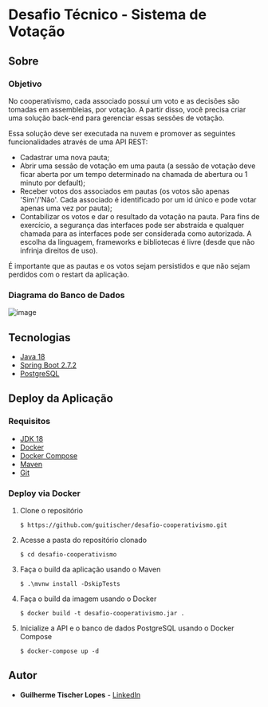 # Desafio Técnico - Sistema de Votação

## Sobre
### Objetivo
No cooperativismo, cada associado possui um voto e as decisões são tomadas em assembleias, por votação. 
A partir disso, você precisa criar uma solução back-end para gerenciar essas sessões de votação.

Essa solução deve ser executada na nuvem e promover as seguintes funcionalidades através de uma API 
REST: 
- Cadastrar uma nova pauta;
- Abrir uma sessão de votação em uma pauta (a sessão de votação deve ficar aberta por um tempo 
determinado na chamada de abertura ou 1 minuto por default);
- Receber votos dos associados em pautas (os votos são apenas 'Sim'/'Não'. Cada associado é 
identificado por um id único e pode votar apenas uma vez por pauta);
- Contabilizar os votos e dar o resultado da votação na pauta.
Para fins de exercício, a segurança das interfaces pode ser abstraída e qualquer chamada para as interfaces 
pode ser considerada como autorizada. A escolha da linguagem, frameworks e bibliotecas é livre (desde que 
não infrinja direitos de uso).

É importante que as pautas e os votos sejam persistidos e que não sejam perdidos com o restart da aplicação.

### Diagrama do Banco de Dados

![image](https://user-images.githubusercontent.com/15661024/185799303-c2406ce0-e2a5-41a4-b5c4-f35d43e8681f.png)

## Tecnologias

- [Java 18](https://www.oracle.com/java/technologies/javase/jdk18-archive-downloads.html)
- [Spring Boot 2.7.2](https://spring.io/projects/spring-boot)
- [PostgreSQL](https://www.postgresql.org/)

## Deploy da Aplicação

### Requisitos

- [JDK 18](https://www.oracle.com/java/technologies/javase/jdk18-archive-downloads.html)
- [Docker](https://docs.docker.com/get-docker/)
- [Docker Compose](https://docs.docker.com/compose/install/)
- [Maven](https://maven.apache.org/download.cgi)
- [Git](https://git-scm.com/)

### Deploy via Docker

1. Clone o repositório
   
    ```
    $ https://github.com/guitischer/desafio-cooperativismo.git
    ```
2. Acesse a pasta do repositório clonado
   
    ```
    $ cd desafio-cooperativismo
    ```
3. Faça o build da aplicação usando o Maven
   
    ```
    $ .\mvnw install -DskipTests
    ```
4. Faça o build da imagem usando o Docker
   
    ```
    $ docker build -t desafio-cooperativismo.jar .
    ```

5. Inicialize a API e o banco de dados PostgreSQL usando o Docker Compose
   
    ```
    $ docker-compose up -d
    ```


## Autor

* **Guilherme Tischer Lopes** - [LinkedIn](https://www.linkedin.com/in/guilherme-tischer/)


